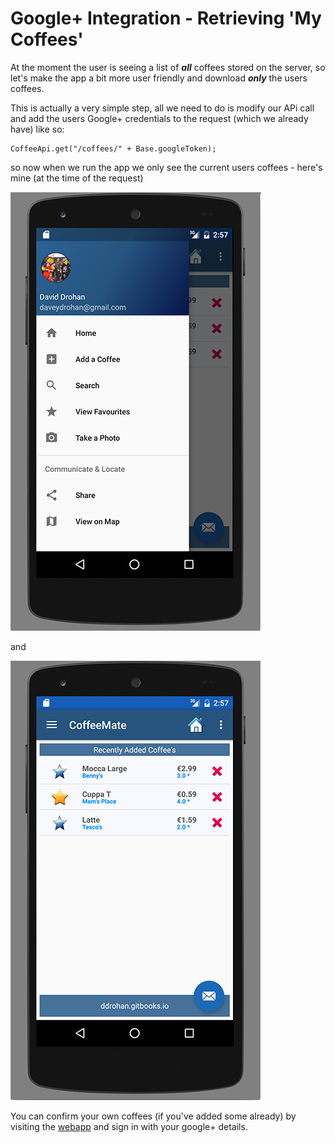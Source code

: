 # Google+ Integration - Retrieving 'My Coffees'


At the moment the user is seeing a list of **_all_** coffees stored on the server, so let's make the app a bit more user friendly and download **_only_** the users coffees.

This is actually a very simple step, all we need to do is modify our APi call and add the users Google+ credentials to the request (which we already have) like so:

```
CoffeeApi.get("/coffees/" + Base.googleToken);
```

so now when we run the app we only see the current users coffees - here's mine (at the time of the request)


![](/session06/lab/img/lab0609.png)

and

![](/session06/lab/img/lab0610.png)

You can confirm your own coffees (if you've added some already) by visiting the [webapp](http://coffeemateweb.herokuapp.com) and sign in with your google+ details.
